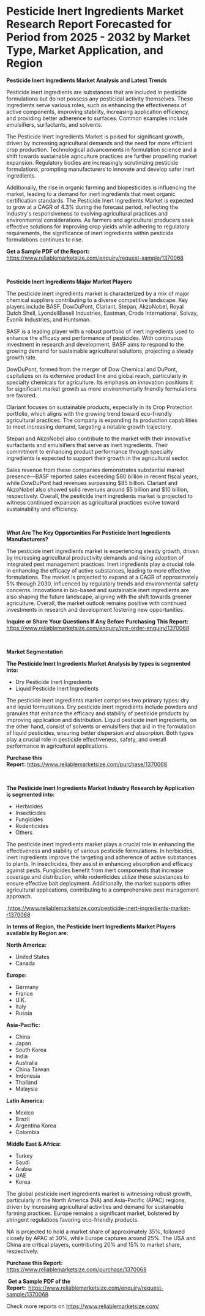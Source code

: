 <p><h1>Pesticide Inert Ingredients Market Research Report Forecasted for Period from 2025 -  2032 by Market Type, Market Application, and Region</h1></p><p><strong>Pesticide Inert Ingredients Market Analysis and Latest Trends</strong></p>
<p><p>Pesticide inert ingredients are substances that are included in pesticide formulations but do not possess any pesticidal activity themselves. These ingredients serve various roles, such as enhancing the effectiveness of active components, improving stability, increasing application efficiency, and providing better adherence to surfaces. Common examples include emulsifiers, surfactants, and solvents. </p><p>The Pesticide Inert Ingredients Market is poised for significant growth, driven by increasing agricultural demands and the need for more efficient crop production. Technological advancements in formulation science and a shift towards sustainable agriculture practices are further propelling market expansion. Regulatory bodies are increasingly scrutinizing pesticide formulations, prompting manufacturers to innovate and develop safer inert ingredients.</p><p>Additionally, the rise in organic farming and biopesticides is influencing the market, leading to a demand for inert ingredients that meet organic certification standards. The Pesticide Inert Ingredients Market is expected to grow at a CAGR of 4.3% during the forecast period, reflecting the industry's responsiveness to evolving agricultural practices and environmental considerations. As farmers and agricultural producers seek effective solutions for improving crop yields while adhering to regulatory requirements, the significance of inert ingredients within pesticide formulations continues to rise.</p></p>
<p><strong>Get a Sample PDF of the Report:&nbsp;</strong> <a href="https://www.reliablemarketsize.com/enquiry/request-sample/1370068?utm_campaign=3123&utm_medium=2&utm_source=Github&utm_content=ia&utm_term=22032025&utm_id=pesticide-inert-ingredients">https://www.reliablemarketsize.com/enquiry/request-sample/1370068</a></p>
<p>&nbsp;</p>
<p><strong>Pesticide Inert Ingredients Major Market Players</strong></p>
<p><p>The pesticide inert ingredients market is characterized by a mix of major chemical suppliers contributing to a diverse competitive landscape. Key players include BASF, DowDuPont, Clariant, Stepan, AkzoNobel, Royal Dutch Shell, LyondellBasell Industries, Eastman, Croda International, Solvay, Evonik Industries, and Huntsman. </p><p>BASF is a leading player with a robust portfolio of inert ingredients used to enhance the efficacy and performance of pesticides. With continuous investment in research and development, BASF aims to respond to the growing demand for sustainable agricultural solutions, projecting a steady growth rate.</p><p>DowDuPont, formed from the merger of Dow Chemical and DuPont, capitalizes on its extensive product line and global reach, particularly in specialty chemicals for agriculture. Its emphasis on innovation positions it for significant market growth as more environmentally friendly formulations are favored.</p><p>Clariant focuses on sustainable products, especially in its Crop Protection portfolio, which aligns with the growing trend toward eco-friendly agricultural practices. The company is expanding its production capabilities to meet increasing demand, targeting a notable growth trajectory.</p><p>Stepan and AkzoNobel also contribute to the market with their innovative surfactants and emulsifiers that serve as inert ingredients. Their commitment to enhancing product performance through specialty ingredients is expected to support their growth in the agricultural sector.</p><p>Sales revenue from these companies demonstrates substantial market presence—BASF reported sales exceeding $80 billion in recent fiscal years, while DowDuPont had revenues surpassing $85 billion. Clariant and AkzoNobel also showed solid revenues around $5 billion and $10 billion, respectively. Overall, the pesticide inert ingredients market is projected to witness continued expansion as agricultural practices evolve toward sustainability and efficiency.</p></p>
<p>&nbsp;</p>
<p><strong>What Are The Key Opportunities For Pesticide Inert Ingredients Manufacturers?</strong></p>
<p><p>The pesticide inert ingredients market is experiencing steady growth, driven by increasing agricultural productivity demands and rising adoption of integrated pest management practices. Inert ingredients play a crucial role in enhancing the efficacy of active substances, leading to more effective formulations. The market is projected to expand at a CAGR of approximately 5% through 2030, influenced by regulatory trends and environmental safety concerns. Innovations in bio-based and sustainable inert ingredients are also shaping the future landscape, aligning with the shift towards greener agriculture. Overall, the market outlook remains positive with continued investments in research and development fostering new opportunities.</p></p>
<p><strong>Inquire or Share Your Questions If Any Before Purchasing This Report:</strong> <a href="https://www.reliablemarketsize.com/enquiry/pre-order-enquiry/1370068?utm_campaign=3123&utm_medium=2&utm_source=Github&utm_content=ia&utm_term=22032025&utm_id=pesticide-inert-ingredients">https://www.reliablemarketsize.com/enquiry/pre-order-enquiry/1370068</a></p>
<p>&nbsp;</p>
<p><strong>Market Segmentation</strong></p>
<p><strong>The Pesticide Inert Ingredients Market Analysis by types is segmented into:</strong></p>
<p><ul><li>Dry Pesticide Inert Ingredients</li><li>Liquid Pesticide Inert Ingredients</li></ul></p>
<p><p>The pesticide inert ingredients market comprises two primary types: dry and liquid formulations. Dry pesticide inert ingredients include powders and granules that enhance the efficacy and stability of pesticide products by improving application and distribution. Liquid pesticide inert ingredients, on the other hand, consist of solvents or emulsifiers that aid in the formulation of liquid pesticides, ensuring better dispersion and absorption. Both types play a crucial role in pesticide effectiveness, safety, and overall performance in agricultural applications.</p></p>
<p><strong>Purchase this Report:&nbsp;</strong><a href="https://www.reliablemarketsize.com/purchase/1370068?utm_campaign=3123&utm_medium=2&utm_source=Github&utm_content=ia&utm_term=22032025&utm_id=pesticide-inert-ingredients">https://www.reliablemarketsize.com/purchase/1370068</a></p>
<p>&nbsp;</p>
<p><strong>The Pesticide Inert Ingredients Market Industry Research by Application is segmented into:</strong></p>
<p><ul><li>Herbicides</li><li>Insecticides</li><li>Fungicides</li><li>Rodenticides</li><li>Others</li></ul></p>
<p><p>The pesticide inert ingredients market plays a crucial role in enhancing the effectiveness and stability of various pesticide formulations. In herbicides, inert ingredients improve the targeting and adherence of active substances to plants. In insecticides, they assist in enhancing absorption and efficacy against pests. Fungicides benefit from inert components that increase coverage and distribution, while rodenticides utilize these substances to ensure effective bait deployment. Additionally, the market supports other agricultural applications, contributing to a comprehensive pest management approach.</p></p>
<p><a href="https://www.reliablemarketsize.com/pesticide-inert-ingredients-market-r1370068?utm_campaign=3123&utm_medium=2&utm_source=Github&utm_content=ia&utm_term=22032025&utm_id=pesticide-inert-ingredients">&nbsp;https://www.reliablemarketsize.com/pesticide-inert-ingredients-market-r1370068</a></p>
<p><strong>In terms of Region, the Pesticide Inert Ingredients Market Players available by Region are:</strong></p>
<p>
    <p> <strong> North America: </strong>
        <ul>
            <li>United States</li>
            <li>Canada</li>
        </ul>
        </p> 
    <p> <strong> Europe: </strong>
        <ul>
            <li>Germany</li>
            <li>France</li>
            <li>U.K.</li>
            <li>Italy</li>
            <li>Russia</li>
        </ul>
        </p> 
    <p> <strong> Asia-Pacific: </strong>
        <ul>
            <li>China</li>
            <li>Japan</li>
            <li>South Korea</li>
            <li>India</li>
            <li>Australia</li>
            <li>China Taiwan</li>
            <li>Indonesia</li>
            <li>Thailand</li>
            <li>Malaysia</li>
        </ul>
        </p> 
    <p> <strong> Latin America: </strong>
        <ul>
            <li>Mexico</li>
            <li>Brazil</li>
            <li>Argentina Korea</li>
            <li>Colombia</li>
        </ul>
        </p> 
    <p> <strong> Middle East & Africa: </strong>
        <ul>
            <li>Turkey</li>
            <li>Saudi</li>
            <li>Arabia</li>
            <li>UAE</li>
            <li>Korea</li>
        </ul>
    </p>
    </p>
<p><p>The global pesticide inert ingredients market is witnessing robust growth, particularly in the North America (NA) and Asia-Pacific (APAC) regions, driven by increasing agricultural activities and demand for sustainable farming practices. Europe remains a significant market, bolstered by stringent regulations favoring eco-friendly products. </p><p>NA is projected to hold a market share of approximately 35%, followed closely by APAC at 30%, while Europe captures around 25%. The USA and China are critical players, contributing 20% and 15% to market share, respectively.</p></p>
<p><strong>Purchase this Report: </strong><a href="https://www.reliablemarketsize.com/purchase/1370068?utm_campaign=3123&utm_medium=2&utm_source=Github&utm_content=ia&utm_term=22032025&utm_id=pesticide-inert-ingredients">https://www.reliablemarketsize.com/purchase/1370068</a></p>
<p>&nbsp;<strong>Get a Sample PDF of the Report:&nbsp;&nbsp;</strong><a href="https://www.reliablemarketsize.com/enquiry/request-sample/1370068?utm_campaign=3123&utm_medium=2&utm_source=Github&utm_content=ia&utm_term=22032025&utm_id=pesticide-inert-ingredients">https://www.reliablemarketsize.com/enquiry/request-sample/1370068</a></p>
<p><strong></strong></p>
<p>Check more reports on <a href="https://www.reliablemarketsize.com/?utm_campaign=3123&utm_medium=2&utm_source=Github&utm_content=ia&utm_term=22032025&utm_id=pesticide-inert-ingredients">https://www.reliablemarketsize.com/</a></p>